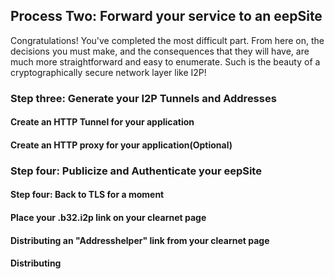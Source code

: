 
Process Two: Forward your service to an eepSite
-----------------------------------------------

Congratulations! You've completed the most difficult part. From here on, the
decisions you must make, and the consequences that they will have, are much
more straightforward and easy to enumerate. Such is the beauty of a
cryptographically secure network layer like I2P!

### Step three: Generate your I2P Tunnels and Addresses

#### Create an HTTP Tunnel for your application



#### Create an HTTP proxy for your application(Optional)


### Step four: Publicize and Authenticate your eepSite



#### Step four: Back to TLS for a moment

#### Place your .b32.i2p link on your clearnet page



#### Distributing an "Addresshelper" link from your clearnet page



#### Distributing
